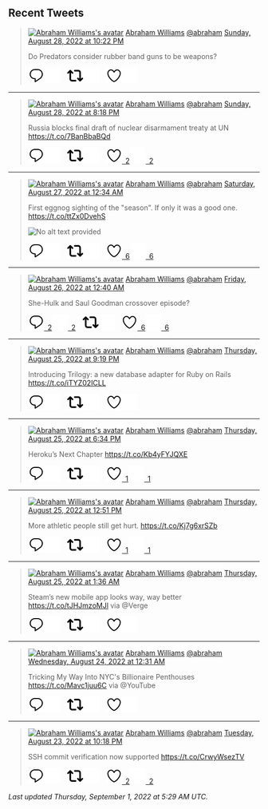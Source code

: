 ## Recent Tweets

> [![Abraham Williams's avatar](https://pbs.twimg.com/profile_images/897079141719195648/_mvh-QJH_mini.jpg)](https://twitter.com/abraham) [Abraham Williams](https://twitter.com/abraham) [@abraham](https://twitter.com/abraham) [Sunday, August 28, 2022 at 10:22 PM](https://twitter.com/abraham/status/1564015688880197635)
>
> Do Predators consider rubber band guns to be weapons?
>
> [![Reply](./images/reply_light.svg#gh-light-mode-only "Reply")](https://twitter.com/intent/tweet?in_reply_to=1564015688880197635#gh-light-mode-only)[![Reply](./images/reply.svg#gh-dark-mode-only "Reply")](https://twitter.com/intent/tweet?in_reply_to=1564015688880197635#gh-dark-mode-only)&emsp;[![Retweet](./images/retweet_light.svg#gh-light-mode-only "Retweet")](https://twitter.com/intent/retweet?tweet_id=1564015688880197635#gh-light-mode-only)[![Retweet](./images/retweet.svg#gh-dark-mode-only "Retweet")](https://twitter.com/intent/retweet?tweet_id=1564015688880197635#gh-dark-mode-only)&emsp;[![Like](./images/like_light.svg#gh-light-mode-only "Like")](https://twitter.com/intent/favorite?tweet_id=1564015688880197635#gh-light-mode-only)[![Like](./images/like.svg#gh-dark-mode-only "Like")](https://twitter.com/intent/favorite?tweet_id=1564015688880197635#gh-dark-mode-only)


---

> [![Abraham Williams's avatar](https://pbs.twimg.com/profile_images/897079141719195648/_mvh-QJH_mini.jpg)](https://twitter.com/abraham) [Abraham Williams](https://twitter.com/abraham) [@abraham](https://twitter.com/abraham) [Sunday, August 28, 2022 at 8:18 PM](https://twitter.com/abraham/status/1563984374047162369)
>
> Russia blocks final draft of nuclear disarmament treaty at UN https://t.co/7BanBbaBQd
>
> [![Reply](./images/reply_light.svg#gh-light-mode-only "Reply")](https://twitter.com/intent/tweet?in_reply_to=1563984374047162369#gh-light-mode-only)[![Reply](./images/reply.svg#gh-dark-mode-only "Reply")](https://twitter.com/intent/tweet?in_reply_to=1563984374047162369#gh-dark-mode-only)&emsp;[![Retweet](./images/retweet_light.svg#gh-light-mode-only "Retweet")](https://twitter.com/intent/retweet?tweet_id=1563984374047162369#gh-light-mode-only)[![Retweet](./images/retweet.svg#gh-dark-mode-only "Retweet")](https://twitter.com/intent/retweet?tweet_id=1563984374047162369#gh-dark-mode-only)&emsp;[![Like](./images/like_light.svg#gh-light-mode-only "Like")&ensp;2](https://twitter.com/intent/favorite?tweet_id=1563984374047162369#gh-light-mode-only)[![Like](./images/like.svg#gh-dark-mode-only "Like")&ensp;2](https://twitter.com/intent/favorite?tweet_id=1563984374047162369#gh-dark-mode-only)


---

> [![Abraham Williams's avatar](https://pbs.twimg.com/profile_images/897079141719195648/_mvh-QJH_mini.jpg)](https://twitter.com/abraham) [Abraham Williams](https://twitter.com/abraham) [@abraham](https://twitter.com/abraham) [Saturday, August 27, 2022 at 12:34 AM](https://twitter.com/abraham/status/1563324039262715904)
>
> First eggnog sighting of the "season". If only it was a good one. https://t.co/ttZx0DvehS
>
> ![No alt text provided](https://pbs.twimg.com/media/FbIKoyHVsAEmMWQ.jpg)
>
> [![Reply](./images/reply_light.svg#gh-light-mode-only "Reply")](https://twitter.com/intent/tweet?in_reply_to=1563324039262715904#gh-light-mode-only)[![Reply](./images/reply.svg#gh-dark-mode-only "Reply")](https://twitter.com/intent/tweet?in_reply_to=1563324039262715904#gh-dark-mode-only)&emsp;[![Retweet](./images/retweet_light.svg#gh-light-mode-only "Retweet")](https://twitter.com/intent/retweet?tweet_id=1563324039262715904#gh-light-mode-only)[![Retweet](./images/retweet.svg#gh-dark-mode-only "Retweet")](https://twitter.com/intent/retweet?tweet_id=1563324039262715904#gh-dark-mode-only)&emsp;[![Like](./images/like_light.svg#gh-light-mode-only "Like")&ensp;6](https://twitter.com/intent/favorite?tweet_id=1563324039262715904#gh-light-mode-only)[![Like](./images/like.svg#gh-dark-mode-only "Like")&ensp;6](https://twitter.com/intent/favorite?tweet_id=1563324039262715904#gh-dark-mode-only)


---

> [![Abraham Williams's avatar](https://pbs.twimg.com/profile_images/897079141719195648/_mvh-QJH_mini.jpg)](https://twitter.com/abraham) [Abraham Williams](https://twitter.com/abraham) [@abraham](https://twitter.com/abraham) [Friday, August 26, 2022 at 12:40 AM](https://twitter.com/abraham/status/1562963216170225666)
>
> She-Hulk and Saul Goodman crossover episode?
>
> [![Reply](./images/reply_light.svg#gh-light-mode-only "Reply")&ensp;2](https://twitter.com/intent/tweet?in_reply_to=1562963216170225666#gh-light-mode-only)[![Reply](./images/reply.svg#gh-dark-mode-only "Reply")&ensp;2](https://twitter.com/intent/tweet?in_reply_to=1562963216170225666#gh-dark-mode-only)&emsp;[![Retweet](./images/retweet_light.svg#gh-light-mode-only "Retweet")](https://twitter.com/intent/retweet?tweet_id=1562963216170225666#gh-light-mode-only)[![Retweet](./images/retweet.svg#gh-dark-mode-only "Retweet")](https://twitter.com/intent/retweet?tweet_id=1562963216170225666#gh-dark-mode-only)&emsp;[![Like](./images/like_light.svg#gh-light-mode-only "Like")&ensp;6](https://twitter.com/intent/favorite?tweet_id=1562963216170225666#gh-light-mode-only)[![Like](./images/like.svg#gh-dark-mode-only "Like")&ensp;6](https://twitter.com/intent/favorite?tweet_id=1562963216170225666#gh-dark-mode-only)


---

> [![Abraham Williams's avatar](https://pbs.twimg.com/profile_images/897079141719195648/_mvh-QJH_mini.jpg)](https://twitter.com/abraham) [Abraham Williams](https://twitter.com/abraham) [@abraham](https://twitter.com/abraham) [Thursday, August 25, 2022 at 9:19 PM](https://twitter.com/abraham/status/1562912545366806529)
>
> Introducing Trilogy: a new database adapter for Ruby on Rails https://t.co/iTYZ02ICLL
>
> [![Reply](./images/reply_light.svg#gh-light-mode-only "Reply")](https://twitter.com/intent/tweet?in_reply_to=1562912545366806529#gh-light-mode-only)[![Reply](./images/reply.svg#gh-dark-mode-only "Reply")](https://twitter.com/intent/tweet?in_reply_to=1562912545366806529#gh-dark-mode-only)&emsp;[![Retweet](./images/retweet_light.svg#gh-light-mode-only "Retweet")](https://twitter.com/intent/retweet?tweet_id=1562912545366806529#gh-light-mode-only)[![Retweet](./images/retweet.svg#gh-dark-mode-only "Retweet")](https://twitter.com/intent/retweet?tweet_id=1562912545366806529#gh-dark-mode-only)&emsp;[![Like](./images/like_light.svg#gh-light-mode-only "Like")](https://twitter.com/intent/favorite?tweet_id=1562912545366806529#gh-light-mode-only)[![Like](./images/like.svg#gh-dark-mode-only "Like")](https://twitter.com/intent/favorite?tweet_id=1562912545366806529#gh-dark-mode-only)


---

> [![Abraham Williams's avatar](https://pbs.twimg.com/profile_images/897079141719195648/_mvh-QJH_mini.jpg)](https://twitter.com/abraham) [Abraham Williams](https://twitter.com/abraham) [@abraham](https://twitter.com/abraham) [Thursday, August 25, 2022 at 6:34 PM](https://twitter.com/abraham/status/1562871022650798081)
>
> Heroku’s Next Chapter https://t.co/Kb4yFYJQXE
>
> [![Reply](./images/reply_light.svg#gh-light-mode-only "Reply")](https://twitter.com/intent/tweet?in_reply_to=1562871022650798081#gh-light-mode-only)[![Reply](./images/reply.svg#gh-dark-mode-only "Reply")](https://twitter.com/intent/tweet?in_reply_to=1562871022650798081#gh-dark-mode-only)&emsp;[![Retweet](./images/retweet_light.svg#gh-light-mode-only "Retweet")](https://twitter.com/intent/retweet?tweet_id=1562871022650798081#gh-light-mode-only)[![Retweet](./images/retweet.svg#gh-dark-mode-only "Retweet")](https://twitter.com/intent/retweet?tweet_id=1562871022650798081#gh-dark-mode-only)&emsp;[![Like](./images/like_light.svg#gh-light-mode-only "Like")&ensp;1](https://twitter.com/intent/favorite?tweet_id=1562871022650798081#gh-light-mode-only)[![Like](./images/like.svg#gh-dark-mode-only "Like")&ensp;1](https://twitter.com/intent/favorite?tweet_id=1562871022650798081#gh-dark-mode-only)


---

> [![Abraham Williams's avatar](https://pbs.twimg.com/profile_images/897079141719195648/_mvh-QJH_mini.jpg)](https://twitter.com/abraham) [Abraham Williams](https://twitter.com/abraham) [@abraham](https://twitter.com/abraham) [Thursday, August 25, 2022 at 12:51 PM](https://twitter.com/abraham/status/1562784749651116035)
>
> More athletic people still get hurt. https://t.co/Kj7g6xrSZb
>
> [![Reply](./images/reply_light.svg#gh-light-mode-only "Reply")](https://twitter.com/intent/tweet?in_reply_to=1562784749651116035#gh-light-mode-only)[![Reply](./images/reply.svg#gh-dark-mode-only "Reply")](https://twitter.com/intent/tweet?in_reply_to=1562784749651116035#gh-dark-mode-only)&emsp;[![Retweet](./images/retweet_light.svg#gh-light-mode-only "Retweet")](https://twitter.com/intent/retweet?tweet_id=1562784749651116035#gh-light-mode-only)[![Retweet](./images/retweet.svg#gh-dark-mode-only "Retweet")](https://twitter.com/intent/retweet?tweet_id=1562784749651116035#gh-dark-mode-only)&emsp;[![Like](./images/like_light.svg#gh-light-mode-only "Like")&ensp;1](https://twitter.com/intent/favorite?tweet_id=1562784749651116035#gh-light-mode-only)[![Like](./images/like.svg#gh-dark-mode-only "Like")&ensp;1](https://twitter.com/intent/favorite?tweet_id=1562784749651116035#gh-dark-mode-only)


---

> [![Abraham Williams's avatar](https://pbs.twimg.com/profile_images/897079141719195648/_mvh-QJH_mini.jpg)](https://twitter.com/abraham) [Abraham Williams](https://twitter.com/abraham) [@abraham](https://twitter.com/abraham) [Thursday, August 25, 2022 at 1:36 AM](https://twitter.com/abraham/status/1562614853499383808)
>
> Steam’s new mobile app looks way, way better https://t.co/tJHJmzoMJl via @Verge
>
> [![Reply](./images/reply_light.svg#gh-light-mode-only "Reply")](https://twitter.com/intent/tweet?in_reply_to=1562614853499383808#gh-light-mode-only)[![Reply](./images/reply.svg#gh-dark-mode-only "Reply")](https://twitter.com/intent/tweet?in_reply_to=1562614853499383808#gh-dark-mode-only)&emsp;[![Retweet](./images/retweet_light.svg#gh-light-mode-only "Retweet")](https://twitter.com/intent/retweet?tweet_id=1562614853499383808#gh-light-mode-only)[![Retweet](./images/retweet.svg#gh-dark-mode-only "Retweet")](https://twitter.com/intent/retweet?tweet_id=1562614853499383808#gh-dark-mode-only)&emsp;[![Like](./images/like_light.svg#gh-light-mode-only "Like")](https://twitter.com/intent/favorite?tweet_id=1562614853499383808#gh-light-mode-only)[![Like](./images/like.svg#gh-dark-mode-only "Like")](https://twitter.com/intent/favorite?tweet_id=1562614853499383808#gh-dark-mode-only)


---

> [![Abraham Williams's avatar](https://pbs.twimg.com/profile_images/897079141719195648/_mvh-QJH_mini.jpg)](https://twitter.com/abraham) [Abraham Williams](https://twitter.com/abraham) [@abraham](https://twitter.com/abraham) [Wednesday, August 24, 2022 at 12:31 AM](https://twitter.com/abraham/status/1562236114471092224)
>
> Tricking My Way Into NYC's Billionaire Penthouses https://t.co/Mavc1juu6C via @YouTube
>
> [![Reply](./images/reply_light.svg#gh-light-mode-only "Reply")](https://twitter.com/intent/tweet?in_reply_to=1562236114471092224#gh-light-mode-only)[![Reply](./images/reply.svg#gh-dark-mode-only "Reply")](https://twitter.com/intent/tweet?in_reply_to=1562236114471092224#gh-dark-mode-only)&emsp;[![Retweet](./images/retweet_light.svg#gh-light-mode-only "Retweet")](https://twitter.com/intent/retweet?tweet_id=1562236114471092224#gh-light-mode-only)[![Retweet](./images/retweet.svg#gh-dark-mode-only "Retweet")](https://twitter.com/intent/retweet?tweet_id=1562236114471092224#gh-dark-mode-only)&emsp;[![Like](./images/like_light.svg#gh-light-mode-only "Like")](https://twitter.com/intent/favorite?tweet_id=1562236114471092224#gh-light-mode-only)[![Like](./images/like.svg#gh-dark-mode-only "Like")](https://twitter.com/intent/favorite?tweet_id=1562236114471092224#gh-dark-mode-only)


---

> [![Abraham Williams's avatar](https://pbs.twimg.com/profile_images/897079141719195648/_mvh-QJH_mini.jpg)](https://twitter.com/abraham) [Abraham Williams](https://twitter.com/abraham) [@abraham](https://twitter.com/abraham) [Tuesday, August 23, 2022 at 10:18 PM](https://twitter.com/abraham/status/1562202744554983424)
>
> SSH commit verification now supported https://t.co/CrwyWsezTV
>
> [![Reply](./images/reply_light.svg#gh-light-mode-only "Reply")](https://twitter.com/intent/tweet?in_reply_to=1562202744554983424#gh-light-mode-only)[![Reply](./images/reply.svg#gh-dark-mode-only "Reply")](https://twitter.com/intent/tweet?in_reply_to=1562202744554983424#gh-dark-mode-only)&emsp;[![Retweet](./images/retweet_light.svg#gh-light-mode-only "Retweet")](https://twitter.com/intent/retweet?tweet_id=1562202744554983424#gh-light-mode-only)[![Retweet](./images/retweet.svg#gh-dark-mode-only "Retweet")](https://twitter.com/intent/retweet?tweet_id=1562202744554983424#gh-dark-mode-only)&emsp;[![Like](./images/like_light.svg#gh-light-mode-only "Like")&ensp;2](https://twitter.com/intent/favorite?tweet_id=1562202744554983424#gh-light-mode-only)[![Like](./images/like.svg#gh-dark-mode-only "Like")&ensp;2](https://twitter.com/intent/favorite?tweet_id=1562202744554983424#gh-dark-mode-only)


_Last updated Thursday, September 1, 2022 at 5:29 AM UTC._
